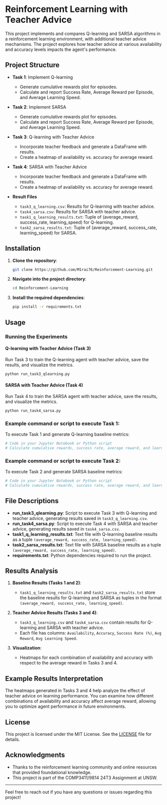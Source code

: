 # Reinforcement Learning with Teacher Advice

This project implements and compares Q-learning and SARSA algorithms in a reinforcement learning environment, with additional teacher advice mechanisms. The project explores how teacher advice at various availability and accuracy levels impacts the agent's performance.

## Project Structure

- **Task 1**: Implement Q-learning
  - Generate cumulative rewards plot for episodes.
  - Calculate and report Success Rate, Average Reward per Episode, and Average Learning Speed.
  
- **Task 2**: Implement SARSA
  - Generate cumulative rewards plot for episodes.
  - Calculate and report Success Rate, Average Reward per Episode, and Average Learning Speed.

- **Task 3**: Q-learning with Teacher Advice
  - Incorporate teacher feedback and generate a DataFrame with results.
  - Create a heatmap of availability vs. accuracy for average reward.

- **Task 4**: SARSA with Teacher Advice
  - Incorporate teacher feedback and generate a DataFrame with results.
  - Create a heatmap of availability vs. accuracy for average reward.

- **Result Files**
  - `task3_q_learning.csv`: Results for Q-learning with teacher advice.
  - `task4_sarsa.csv`: Results for SARSA with teacher advice.
  - `task1_q_learning_results.txt`: Tuple of (average_reward, success_rate, learning_speed) for Q-learning.
  - `task2_sarsa_results.txt`: Tuple of (average_reward, success_rate, learning_speed) for SARSA.

## Installation

1. **Clone the repository**:
   ```bash
   git clone https://github.com/M1rai76/Reinforcement-Learning.git
   ```

2. **Navigate into the project directory**:
   ```bash
   cd Reinforcement-Learning
   ```

3. **Install the required dependencies**:
   ```bash
   pip install -r requirements.txt
   ```

## Usage

### Running the Experiments

#### Q-learning with Teacher Advice (Task 3)
Run Task 3 to train the Q-learning agent with teacher advice, save the results, and visualize the metrics.
```bash
python run_task3_qlearning.py
```

#### SARSA with Teacher Advice (Task 4)
Run Task 4 to train the SARSA agent with teacher advice, save the results, and visualize the metrics.
```bash
python run_task4_sarsa.py
```

### Example command or script to execute Task 1:
To execute Task 1 and generate Q-learning baseline metrics:
```python
# Code in your Jupyter Notebook or Python script
# Calculate cumulative rewards, success rate, average reward, and learning speed
```

### Example command or script to execute Task 2:
To execute Task 2 and generate SARSA baseline metrics:
```python
# Code in your Jupyter Notebook or Python script
# Calculate cumulative rewards, success rate, average reward, and learning speed
```

## File Descriptions

- **run_task3_qlearning.py**: Script to execute Task 3 with Q-learning and teacher advice, generating results saved in `task3_q_learning.csv`.
- **run_task4_sarsa.py**: Script to execute Task 4 with SARSA and teacher advice, generating results saved in `task4_sarsa.csv`.
- **task1_q_learning_results.txt**: Text file with Q-learning baseline results as a tuple `(average_reward, success_rate, learning_speed)`.
- **task2_sarsa_results.txt**: Text file with SARSA baseline results as a tuple `(average_reward, success_rate, learning_speed)`.
- **requirements.txt**: Python dependencies required to run the project.

## Results Analysis

1. **Baseline Results (Tasks 1 and 2)**:
   - `task1_q_learning_results.txt` and `task2_sarsa_results.txt` store the baseline results for Q-learning and SARSA as tuples in the format `(average_reward, success_rate, learning_speed)`.

2. **Teacher Advice Results (Tasks 3 and 4)**:
   - `task3_q_learning.csv` and `task4_sarsa.csv` contain results for Q-learning and SARSA with teacher advice.
   - Each file has columns: `Availability`, `Accuracy`, `Success Rate (%)`, `Avg Reward`, `Avg Learning Speed`.

3. **Visualization**:
   - Heatmaps for each combination of availability and accuracy with respect to the average reward in Tasks 3 and 4.

## Example Results Interpretation

The heatmaps generated in Tasks 3 and 4 help analyze the effect of teacher advice on learning performance. You can examine how different combinations of availability and accuracy affect average reward, allowing you to optimize agent performance in future environments.

## License

This project is licensed under the MIT License. See the [LICENSE](LICENSE) file for details.

## Acknowledgments

- Thanks to the reinforcement learning community and online resources that provided foundational knowledge.
- This project is part of the COMP3411/9814 24T3 Assignment at UNSW.

---

Feel free to reach out if you have any questions or issues regarding this project!
```
